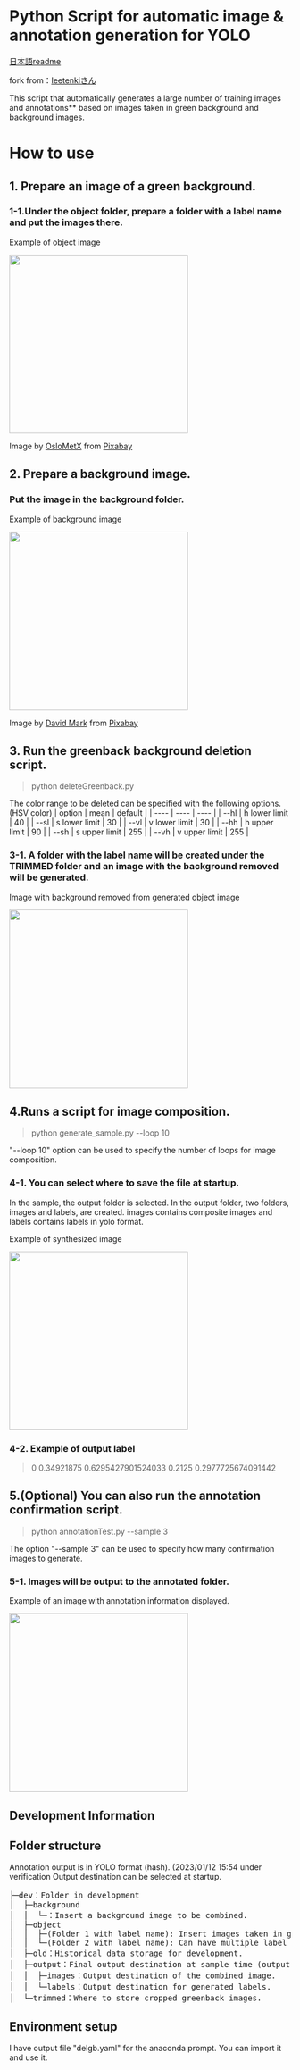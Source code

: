 # Python Script for automatic image & annotation generation for YOLO
[日本語readme](https://github.com/Masafuro/YOLO_train_data_generator_ver2/blob/5c6f027ec5f6346b4a75382502607ca75b82aa6b/README.md)

fork from：[Ieetenkiさん](https://github.com/leetenki/YOLO_train_data_generator)

This script that automatically generates a large number of training images and annotations** based on images taken in green background and background images.

# How to use
## 1. Prepare an image of a green background.
### 1-1.Under the object folder, prepare a folder with a **label name** and put the images there.
Example of object image

<img src="https://user-images.githubusercontent.com/1459353/212318265-0682b154-36fa-4498-bfa2-dfab8cc4af89.jpg" width="320px" >

Image by <a href="https://pixabay.com/users/oslometx-7322944/?utm_source=link-attribution&amp;utm_medium=referral&amp;utm_campaign=image&amp;utm_content=4223871">OsloMetX</a> from <a href="https://pixabay.com//?utm_source=link-attribution&amp;utm_medium=referral&amp;utm_campaign=image&amp;utm_content=4223871">Pixabay</a>

## 2. Prepare a background image.
### Put the image in the background folder.
Example of background image

<img src="https://user-images.githubusercontent.com/1459353/212320624-aa5e62b3-9c8d-4485-aab0-8a76c02e0741.jpg" width="320px" >

Image by <a href="https://pixabay.com/users/12019-12019/?utm_source=link-attribution&amp;utm_medium=referral&amp;utm_campaign=image&amp;utm_content=1751455">David Mark</a> from <a href="https://pixabay.com//?utm_source=link-attribution&amp;utm_medium=referral&amp;utm_campaign=image&amp;utm_content=1751455">Pixabay</a>


## 3. Run the greenback background deletion script.
> python deleteGreenback.py

The color range to be deleted can be specified with the following options. (HSV color)
|  option  |  mean  | default |
| ---- | ---- | ---- |
|  --hl  |  h lower limit  | 40 |
|  --sl  |  s lower limit  | 30 |
| --vl | v lower limit | 30 |
|  --hh  |  h upper limit  | 90 |
|  --sh  |  s upper limit  | 255 |
| --vh | v upper limit | 255 |

### 3-1. A folder with the label name will be created under the TRIMMED folder and an image with the background removed will be generated.
Image with background removed from generated object image

<img src="https://user-images.githubusercontent.com/1459353/212319114-fca78b22-9b64-4ccf-85a7-a371a93c7e07.png" width="320px" >

## 4.Runs a script for image composition.
> python generate_sample.py --loop 10

"--loop 10" option can be used to specify the number of loops for image composition.

### 4-1. You can select where to save the file at startup.
In the sample, the output folder is selected. In the output folder, two folders, images and labels, are created. images contains composite images and labels contains labels in yolo format.

Example of synthesized image

<img src="https://user-images.githubusercontent.com/1459353/212319566-a3245505-3818-4389-bf2c-459fb1424323.jpg" width="320px" >

### 4-2. Example of output label
> 0 0.34921875 0.6295427901524033 0.2125 0.2977725674091442

## 5.(Optional) You can also run the annotation confirmation script.
> python annotationTest.py --sample 3

The option "--sample 3" can be used to specify how many confirmation images to generate.

### 5-1. Images will be output to the annotated folder.
Example of an image with annotation information displayed.

<img src="https://user-images.githubusercontent.com/1459353/212320133-d1a68f17-f371-4ee3-94f1-8cbab6723952.jpg" width="320px" >

## Development Information
## Folder structure

Annotation output is in YOLO format (hash). (2023/01/12 15:54 under verification
Output destination can be selected at startup.

<pre>
├─dev：Folder in development
│  ├─background
│  │  └─：Insert a background image to be combined.
│  ├─object
│  │  ├─(Folder 1 with label name): Insert images taken in green background.
│  │  └─(Folder 2 with label name): Can have multiple label folders.
│  ├─old：Historical data storage for development.
│  ├─output：Final output destination at sample time (output folder can be selected at script runtime.)
│  │  ├─images：Output destination of the combined image.
│  │  └─labels：Output destination for generated labels.
│  └─trimmed：Where to store cropped greenback images.
</pre>

## Environment setup
I have output file "delgb.yaml" for the anaconda prompt. You can import it and use it.


